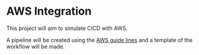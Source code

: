 # AWS Integration 

This project will aim to simulate CICD with AWS.

A pipeline will be created using the [AWS guide lines](https://aws.amazon.com/blogs/devops/integrating-git-with-aws-codepipeline/) and a template of the workflow will be made.


